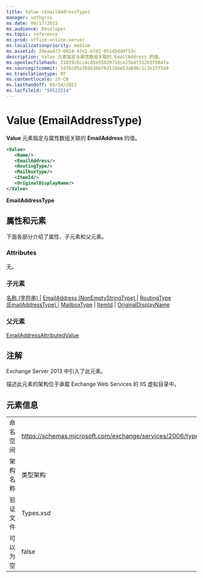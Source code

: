 ```yaml
---
title: Value (EmailAddressType)
manager: sethgros
ms.date: 09/17/2015
ms.audience: Developer
ms.topic: reference
ms.prod: office-online-server
ms.localizationpriority: medium
ms.assetid: 24eaa473-0024-47e2-b7d2-051d5dd4f53c
description: Value 元素指定与属性数组关联的 EmailAddress 的值。
ms.openlocfilehash: 21859c6cc4c05e55029758ce25bdf312b5f084fa
ms.sourcegitcommit: 54f6cd5a704b36b76d110ee53a6d6c1c3e15f5a9
ms.translationtype: MT
ms.contentlocale: zh-CN
ms.lasthandoff: 09/24/2021
ms.locfileid: "59522514"
---
```

# <a name="value-emailaddresstype"></a>Value (EmailAddressType)

**Value** 元素指定与属性数组关联的 **EmailAddress** 的值。 
  
```XML
<Value>
   <Name/>
   <EmailAddress/>
   <RoutingType/>
   <MailboxType/>
   <ItemId/>
   <OriginalDisplayName/>
</Value>
```

**EmailAddressType**

## <a name="attributes-and-elements"></a>属性和元素

下面各部分介绍了属性、子元素和父元素。
  
### <a name="attributes"></a>Attributes

无。
  
### <a name="child-elements"></a>子元素

[名称 (字符串) ](name-string.md)  | [EmailAddress (NonEmptyStringType) ](emailaddress-nonemptystringtype.md)  | [RoutingType (EmailAddressType) ](routingtype-emailaddresstype.md)  | [MailboxType](mailboxtype.md)  | [ItemId](itemid.md)  | [OriginalDisplayName](originaldisplayname.md)
  
### <a name="parent-elements"></a>父元素

[EmailAddressAttributedValue](emailaddressattributedvalue.md)
  
## <a name="remarks"></a>注解

Exchange Server 2013 中引入了此元素。
  
描述此元素的架构位于承载 Exchange Web Services 的 IIS 虚拟目录中。
  
## <a name="element-information"></a>元素信息

|||
|:-----|:-----|
|命名空间  <br/> |https://schemas.microsoft.com/exchange/services/2006/types  <br/> |
|架构名称  <br/> |类型架构  <br/> |
|验证文件  <br/> |Types.xsd  <br/> |
|可以为空  <br/> |false  <br/> |
   

